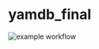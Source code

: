 # yamdb_final

![example workflow](https://github.com/apolwow/yamdb_final/actions/workflows/yamdb_workflow.yml/badge.svg)
